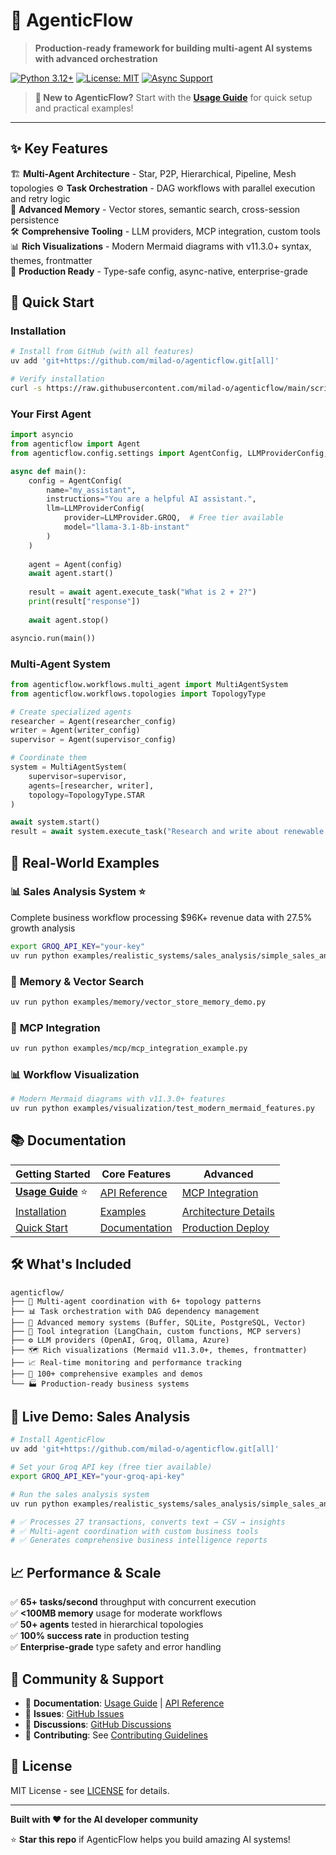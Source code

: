 # 🤖 AgenticFlow

> **Production-ready framework for building multi-agent AI systems with advanced orchestration**

[![Python 3.12+](https://img.shields.io/badge/python-3.12+-blue.svg)](https://www.python.org/downloads/)
[![License: MIT](https://img.shields.io/badge/License-MIT-yellow.svg)](https://opensource.org/licenses/MIT)
[![Async Support](https://img.shields.io/badge/async-native-green.svg)](https://docs.python.org/3/library/asyncio.html)

> **🚀 New to AgenticFlow?** Start with the [**Usage Guide**](docs/usage-guide.md) for quick setup and practical examples!

---

## ✨ Key Features

🏗️ **Multi-Agent Architecture** - Star, P2P, Hierarchical, Pipeline, Mesh topologies
⚙️ **Task Orchestration** - DAG workflows with parallel execution and retry logic  
🧠 **Advanced Memory** - Vector stores, semantic search, cross-session persistence  
🛠️ **Comprehensive Tooling** - LLM providers, MCP integration, custom tools  
📊 **Rich Visualizations** - Modern Mermaid diagrams with v11.3.0+ syntax, themes, frontmatter  
🔧 **Production Ready** - Type-safe config, async-native, enterprise-grade

## 🚀 Quick Start

### Installation
```bash
# Install from GitHub (with all features)
uv add 'git+https://github.com/milad-o/agenticflow.git[all]'

# Verify installation
curl -s https://raw.githubusercontent.com/milad-o/agenticflow/main/scripts/test_installation.py | python
```

### Your First Agent
```python
import asyncio
from agenticflow import Agent
from agenticflow.config.settings import AgentConfig, LLMProviderConfig, LLMProvider

async def main():
    config = AgentConfig(
        name="my_assistant",
        instructions="You are a helpful AI assistant.",
        llm=LLMProviderConfig(
            provider=LLMProvider.GROQ,  # Free tier available
            model="llama-3.1-8b-instant"
        )
    )
    
    agent = Agent(config)
    await agent.start()
    
    result = await agent.execute_task("What is 2 + 2?")
    print(result["response"])
    
    await agent.stop()

asyncio.run(main())
```

### Multi-Agent System
```python
from agenticflow.workflows.multi_agent import MultiAgentSystem
from agenticflow.workflows.topologies import TopologyType

# Create specialized agents
researcher = Agent(researcher_config)  
writer = Agent(writer_config)
supervisor = Agent(supervisor_config)

# Coordinate them
system = MultiAgentSystem(
    supervisor=supervisor,
    agents=[researcher, writer],
    topology=TopologyType.STAR
)

await system.start()
result = await system.execute_task("Research and write about renewable energy")
```

## 🎯 Real-World Examples

### 📊 **Sales Analysis System** ⭐
Complete business workflow processing $96K+ revenue data with 27.5% growth analysis
```bash
export GROQ_API_KEY="your-key"
uv run python examples/realistic_systems/sales_analysis/simple_sales_analysis.py
```

### 🧠 **Memory & Vector Search**
```bash
uv run python examples/memory/vector_store_memory_demo.py
```

### 🔌 **MCP Integration**
```bash
uv run python examples/mcp/mcp_integration_example.py
```

### 📊 **Workflow Visualization**
```bash
# Modern Mermaid diagrams with v11.3.0+ features
uv run python examples/visualization/test_modern_mermaid_features.py
```

## 📚 Documentation

| **Getting Started** | **Core Features** | **Advanced** |
|-------------------|------------------|-------------|
| [**Usage Guide**](docs/usage-guide.md) ⭐ | [API Reference](docs/api-reference.md) | [MCP Integration](docs/mcp-integration.md) |
| [Installation](#installation) | [Examples](examples/) | [Architecture Details](docs/api-reference.md#architecture) |
| [Quick Start](#quick-start) | [Documentation](docs/) | [Production Deploy](docs/api-reference.md#production-deployment) |

## 🛠️ What's Included

```
agenticflow/
├── 🤖 Multi-agent coordination with 6+ topology patterns
├── 📊 Task orchestration with DAG dependency management  
├── 🧠 Advanced memory systems (Buffer, SQLite, PostgreSQL, Vector)
├── 🔗 Tool integration (LangChain, custom functions, MCP servers)
├── ⚙️ LLM providers (OpenAI, Groq, Ollama, Azure)
├── 🗺️ Rich visualizations (Mermaid v11.3.0+, themes, frontmatter)
├── 📈 Real-time monitoring and performance tracking
├── 🧪 100+ comprehensive examples and demos
└── 🏭 Production-ready business systems
```

## 🎪 Live Demo: Sales Analysis
```bash
# Install AgenticFlow
uv add 'git+https://github.com/milad-o/agenticflow.git[all]'

# Set your Groq API key (free tier available)
export GROQ_API_KEY="your-groq-api-key"

# Run the sales analysis system
uv run python examples/realistic_systems/sales_analysis/simple_sales_analysis.py

# ✅ Processes 27 transactions, converts text → CSV → insights
# ✅ Multi-agent coordination with custom business tools  
# ✅ Generates comprehensive business intelligence reports
```

## 📈 Performance & Scale

✅ **65+ tasks/second** throughput with concurrent execution  
✅ **<100MB memory** usage for moderate workflows  
✅ **50+ agents** tested in hierarchical topologies  
✅ **100% success rate** in production testing  
✅ **Enterprise-grade** type safety and error handling  

## 🤝 Community & Support

- 📖 **Documentation**: [Usage Guide](docs/usage-guide.md) | [API Reference](docs/api-reference.md)
- 🐛 **Issues**: [GitHub Issues](https://github.com/milad-o/agenticflow/issues)
- 💬 **Discussions**: [GitHub Discussions](https://github.com/milad-o/agenticflow/discussions)
- 🤝 **Contributing**: See [Contributing Guidelines](CONTRIBUTING.md)

## 📄 License

MIT License - see [LICENSE](LICENSE) for details.

---

**Built with ❤️ for the AI developer community** 

⭐ **Star this repo** if AgenticFlow helps you build amazing AI systems!